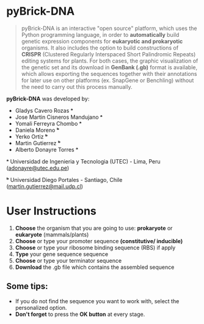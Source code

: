 # pyBrick-DNA


> pyBrick-DNA is an interactive "open source" platform, which uses the Python programming language, in order to **automatically** build genetic expression components for **eukaryotic and prokaryotic** organisms. It also includes the option to build constructions of **CRISPR** (Clustered Regularly Interspaced Short Palindromic Repeats) editing systems for plants. For both cases, the graphic visualization of the genetic set and its download in **GenBank (.gb)** format is available, which allows exporting the sequences together with their annotations for later use on other platforms (ex. SnapGene or Benchling) without the need to carry out this process manually.

**pyBrick-DNA** was developed by:



*   Gladys Cavero Rozas                **ᵃ**
*   Jose Martin Cisneros Mandujano **ᵃ**
*   Yomali Ferreyra Chombo **ᵃ**
*   Daniela Moreno **ᵇ**
*   Yerko Ortiz **ᵇ**
*   Martin Gutierrez **ᵇ**
*   Alberto Donayre Torres **ᵃ**


**ᵃ**     Universidad de Ingenieria y Tecnologia (UTEC) - Lima, Peru (adonayre@utec.edu.pe)

**ᵇ**     Universidad Diego Portales - Santiago, Chile (martin.gutierrez@mail.udp.cl)


# User Instructions

1. **Choose** the organism that you are going to use: **prokaryote** or **eukaryote** (mammals/plants)
2. **Choose** or type your promoter sequence **(constitutive/
inducible)**
3. **Choose** or type your ribosome binding sequence (RBS) if apply
4. **Type** your gene sequence sequence
5. **Choose** or type your terminator sequence
6. **Download** the .gb file which contains the assembled sequence

## Some tips:

- If you do not find the sequence you want to work with, select the personalized option.
- **Don't forget** to press the **OK button** at every stage.
